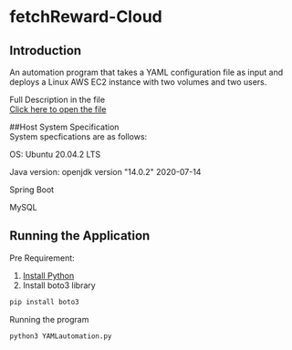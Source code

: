 # fetchReward-Cloud

## Introduction 
An automation program that takes a YAML configuration file as input and deploys a Linux AWS EC2 instance with two volumes and two users.   

Full Description in the file  
[Click here to open the file](https://fetch-hiring.s3.amazonaws.com/cloud-engineer/vm-deployment-aws.html)

##Host System Specification   
System specfications are as follows:

OS: Ubuntu 20.04.2 LTS

Java version: openjdk version "14.0.2" 2020-07-14

Spring Boot

MySQL

## Running the Application
Pre Requirement:
1. [Install Python](https://www.python.org/downloads/)  
2. Install boto3 library
```bash
pip install boto3
```
Running the program
```bash
python3 YAMLautomation.py
```
